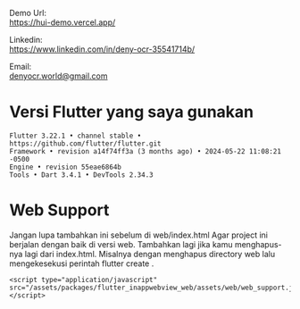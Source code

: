 Demo Url:<br/>
https://hui-demo.vercel.app/

Linkedin:<br/>
https://www.linkedin.com/in/deny-ocr-35541714b/

Email:<br/>
denyocr.world@gmail.com

# Versi Flutter yang saya gunakan
```
Flutter 3.22.1 • channel stable • https://github.com/flutter/flutter.git
Framework • revision a14f74ff3a (3 months ago) • 2024-05-22 11:08:21 -0500
Engine • revision 55eae6864b
Tools • Dart 3.4.1 • DevTools 2.34.3
```

# Web Support
Jangan lupa tambahkan ini sebelum </body> di web/index.html
Agar project ini berjalan dengan baik di versi web.
Tambahkan lagi jika kamu menghapus-nya lagi dari index.html.
Misalnya dengan menghapus directory web lalu mengekesekusi perintah flutter create .
```
<script type="application/javascript" src="/assets/packages/flutter_inappwebview_web/assets/web/web_support.js"></script>
```